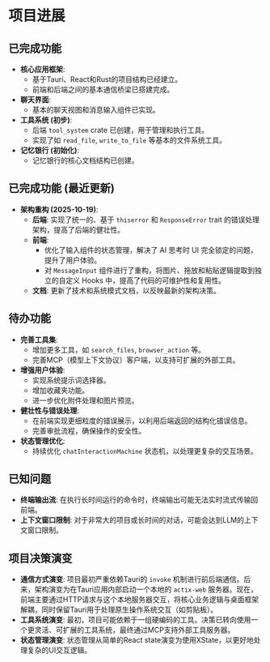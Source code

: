 # 项目进展

## 已完成功能

- **核心应用框架**:
  - 基于Tauri、React和Rust的项目结构已经建立。
  - 前端和后端之间的基本通信桥梁已搭建完成。
- **聊天界面**:
  - 基本的聊天视图和消息输入组件已实现。
- **工具系统 (初步)**:
  - 后端 `tool_system` crate 已创建，用于管理和执行工具。
  - 实现了如 `read_file`, `write_to_file` 等基本的文件系统工具。
- **记忆银行 (初始化)**:
  - 记忆银行的核心文档结构已创建。

## 已完成功能 (最近更新)

- **架构重构 (2025-10-19)**:
  - **后端**: 实现了统一的、基于 `thiserror` 和 `ResponseError` trait 的错误处理架构，提高了后端的健壮性。
  - **前端**:
    - 优化了输入组件的状态管理，解决了 AI 思考时 UI 完全锁定的问题，提升了用户体验。
    - 对 `MessageInput` 组件进行了重构，将图片、拖放和粘贴逻辑提取到独立的自定义 Hooks 中，提高了代码的可维护性和复用性。
  - **文档**: 更新了技术和系统模式文档，以反映最新的架构决策。

## 待办功能

- **完善工具集**:
  - 增加更多工具，如 `search_files`, `browser_action` 等。
  - 完善MCP（模型上下文协议）客户端，以支持可扩展的外部工具。
- **增强用户体验**:
  - 实现系统提示词选择器。
  - 增加收藏夹功能。
  - 进一步优化附件处理和图片预览。
- **健壮性与错误处理**:
  - 在前端实现更细粒度的错误展示，以利用后端返回的结构化错误信息。
  - 完善审批流程，确保操作的安全性。
- **状态管理优化**:
  - 持续优化 `chatInteractionMachine` 状态机，以处理更复杂的交互场景。

## 已知问题

- **终端输出流**: 在执行长时间运行的命令时，终端输出可能无法实时流式传输回前端。
- **上下文窗口限制**: 对于非常大的项目或长时间的对话，可能会达到LLM的上下文窗口限制。

## 项目决策演变

- **通信方式演变**: 项目最初严重依赖Tauri的 `invoke` 机制进行前后端通信。后来，架构演变为在Tauri应用内部启动一个本地的 `actix-web` 服务器。现在，前端主要通过HTTP请求与这个本地服务器交互，将核心业务逻辑与桌面框架解耦，同时保留Tauri用于处理原生操作系统交互（如剪贴板）。
- **工具系统演变**: 最初，项目可能依赖于一组硬编码的工具。决策已转向使用一个更灵活、可扩展的工具系统，最终通过MCP支持外部工具服务器。
- **状态管理演变**: 状态管理从简单的React state演变为使用XState，以更好地处理复杂的UI交互逻辑。
